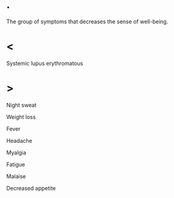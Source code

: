 # .

The group of symptoms that decreases the sense of well-being.

# <

Systemic lupus erythromatous

# >

Night sweat

Weight loss

Fever

Headache

Myalgia

Fatigue

Malaise

Decreased appetite
